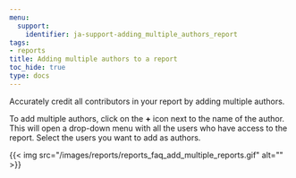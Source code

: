 ```yaml
---
menu:
  support:
    identifier: ja-support-adding_multiple_authors_report
tags:
- reports
title: Adding multiple authors to a report
toc_hide: true
type: docs
---
```


Accurately credit all contributors in your report by adding multiple authors.

To add multiple authors, click on the **+** icon next to the name of the author. This will open a drop-down menu with all the users who have access to the report. Select the users you want to add as authors.

{{< img src="/images/reports/reports_faq_add_multiple_reports.gif" alt="" >}}